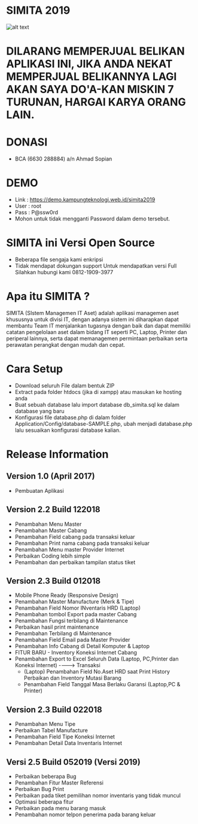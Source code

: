 SIMITA 2019
===========
![alt text](https://raw.githubusercontent.com/asratech/simita2019/master/screenshot_simita2019.png)

# DILARANG MEMPERJUAL BELIKAN APLIKASI INI, JIKA ANDA NEKAT MEMPERJUAL BELIKANNYA LAGI AKAN SAYA DO'A-KAN MISKIN 7 TURUNAN, HARGAI KARYA ORANG LAIN.

DONASI
=======
- BCA (6630 288884) a/n Ahmad Sopian

DEMO
=============
- Link : https://demo.kampungteknologi.web.id/simita2019
- User : root
- Pass : P@ssw0rd
- Mohon untuk tidak mengganti Password dalam demo tersebut.

SIMITA ini Versi Open Source
============================
- Beberapa file sengaja kami enkripsi
- Tidak mendapat dokungan support
Untuk mendapatkan versi Full Silahkan hubungi kami 0812-1909-3977


Apa itu SIMITA ?
================

SIMITA (SIstem Managemen IT Aset) adalah aplikasi managemen aset khususnya untuk divisi IT, dengan adanya sistem ini diharapkan dapat membantu Team IT menjalankan tugasnya dengan baik dan dapat memiliki catatan pengelolaan aset dalam bidang IT seperti PC, Laptop, Printer dan periperal lainnya, serta dapat memanagemen permintaan perbaikan serta perawatan perangkat dengan mudah dan cepat.

Cara Setup
===========
- Download seluruh File dalam bentuk ZIP
- Extract pada folder htdocs (jika di xampp) atau masukan ke hosting anda
- Buat sebuah database lalu import database db_simita.sql ke dalam database yang baru
- Konfigurasi file database.php di dalam folder Application/Config/database-SAMPLE.php, ubah menjadi database.php lalu sesuaikan konfigurasi database kalian.

Release Information
===================

Version 1.0 (April 2017)
------------------------
- Pembuatan Aplikasi

Version 2.2 Build 122018
------------------------
- Penambahan Menu Master
- Penambahan Master Cabang
- Penambahan Field cabang pada transaksi keluar
- Penambahan Print nama cabang pada transaksi keluar
- Penambahan Menu master Provider Internet
- Perbaikan Coding lebih simple
- Penambahan dan perbaikan tampilan status tiket

Version 2.3 Build 012018
------------------------
- Mobile Phone Ready (Responsive Design)
- Penambahan Master Manufacture (Merk & Tipe)
- Penambahan Field Nomor INventaris HRD (Laptop)
- Penambahan tombol Export pada master Cabang
- Penambahan Fungsi terbilang di Maintenance
- Perbaikan hasil print maintenance
- Penambahan Terbilang di Maintenance
- Penambahan Field Email pada Master Provider
- Penambahan Info Cabang di Detail Komputer & Laptop
- FITUR BARU - Inventory Koneksi Internet Cabang
- Penambahan Export to Excel Seluruh Data (Laptop, PC,Printer dan Koneksi Internet)
----> Transaksi
	- (Laptop) Penambahan Field No.Aset HRD saat Print History Perbaikan
	  	   dan Inventory Mutasi Barang
	- Penambahan Field Tanggal Masa Berlaku Garansi (Laptop,PC & Printer)

Version 2.3 Build 022018
------------------------
- Penambahan Menu Tipe
- Perbaikan Tabel Manufacture
- Penambahan Field Tipe Koneksi Internet
- Penambahan Detail Data Inventaris Internet

Versi 2.5 Build 052019 (Versi 2019)
----------------------------------
- Perbaikan beberapa Bug
- Penambahan Fitur Master Referensi
- Perbaikan Bug Print
- Perbaikan pada tiket pemilihan nomor inventaris yang tidak muncul
- Optimasi beberapa fitur
- Perbaikan pada menu barang masuk
- Penambahan nomor telpon penerima pada barang keluar

